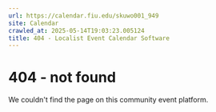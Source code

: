 ```yaml
---
url: https://calendar.fiu.edu/skuwo001_949
site: Calendar
crawled_at: 2025-05-14T19:03:23.005124
title: 404 - Localist Event Calendar Software
---
```


# 404 - not found
We couldn't find the page on this community event platform.
